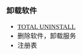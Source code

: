 <span  style="font-family: Simsun,serif; font-size: 17px; ">

### 卸载软件

- [TOTAL UNINSTALL](https://www.martau.com/zh-CN/uninstaller-download.php)
- 删除软件，卸载服务
- 注册表

</span>